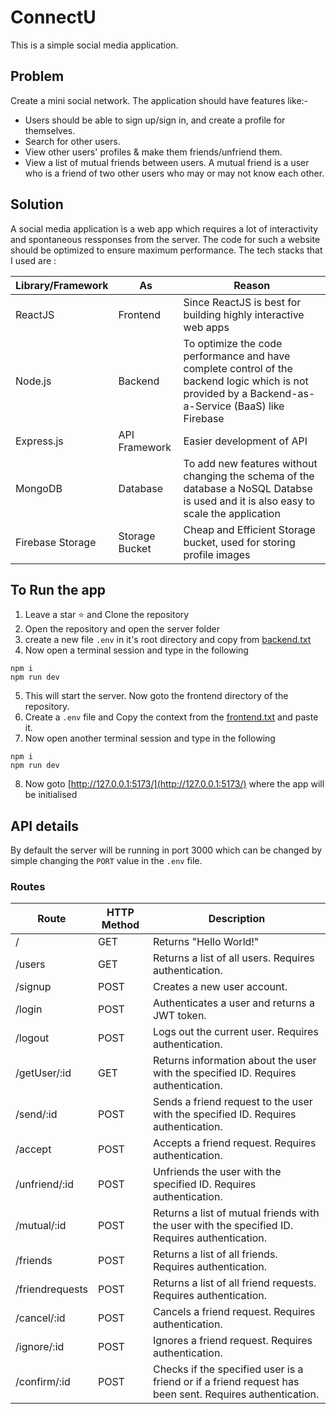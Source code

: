 # ConnectU

This is a simple social media application. 

## Problem

Create a mini social network. The application should have features like:-
- Users should be able to sign up/sign in, and create a profile for themselves.
- Search for other users.
- View other users' profiles & make them friends/unfriend them.
- View a list of mutual friends between users. A mutual friend is a user who is a friend of two other users who may or may not know each other. 

## Solution
A social media application is a web app which requires a lot of interactivity and spontaneous ressponses from the server. The code for such a website should be optimized to ensure maximum performance. The tech stacks that I used are :

|Library/Framework|As|Reason|
|----------|------|---------|
|ReactJS|Frontend| Since ReactJS is best for building highly interactive web apps|
|Node.js|Backend| To optimize the code performance and have complete control of the backend logic which is not provided by a Backend-as-a-Service (BaaS) like Firebase|
|Express.js|API Framework| Easier development of API|
|MongoDB|Database| To add new features without changing the schema of the database a NoSQL Databse is used and it is also easy to scale the application|
|Firebase Storage|Storage Bucket| Cheap and Efficient Storage bucket, used for storing profile images|


## To Run the app

1. Leave a star ⭐ and Clone the repository
2. Open the repository and open the server folder
3. create a new file `.env` in it's root directory and copy from [backend.txt](https://gist.github.com/Anirudh-A-V/cdccadc28031c473838433cad79eff3c)
4. Now open a terminal session and type in the following 
````
npm i
npm run dev
````
5. This will start the server. Now goto the frontend directory of the repository.
6. Create a `.env` file and Copy the context from the [frontend.txt](https://gist.github.com/Anirudh-A-V/cdccadc28031c473838433cad79eff3c) and paste it.
7. Now open another terminal session and type in the following
````
npm i
npm run dev
````
8. Now goto [http://127.0.0.1:5173/](http://127.0.0.1:5173/) where the app will be initialised

## API details
By default the server will be running in port 3000 which can be changed by simple changing the `PORT` value in the `.env` file.

### Routes
|Route|	HTTP Method|	Description|
|------|-----------|--------------|
|/	|GET	|Returns "Hello World!"|
|/users	|GET	|Returns a list of all users. Requires authentication.|
|/signup	|POST	|Creates a new user account.|
|/login	|POST	|Authenticates a user and returns a JWT token.|
|/logout	|POST	|Logs out the current user. Requires authentication.|
|/getUser/:id	|GET	|Returns information about the user with the specified ID. Requires authentication.|
|/send/:id	|POST	|Sends a friend request to the user with the specified ID. Requires authentication.|
|/accept	|POST	|Accepts a friend request. Requires authentication.|
|/unfriend/:id	|POST	|Unfriends the user with the specified ID. Requires authentication.|
|/mutual/:id	|POST	|Returns a list of mutual friends with the user with the specified ID. Requires authentication.|
|/friends	|POST	|Returns a list of all friends. Requires authentication.|
|/friendrequests	|POST	|Returns a list of all friend requests. Requires authentication.|
|/cancel/:id	|POST	|Cancels a friend request. Requires authentication.|
|/ignore/:id	|POST	|Ignores a friend request. Requires authentication.|
|/confirm/:id	|POST	|Checks if the specified user is a friend or if a friend request has been sent. Requires authentication.|
